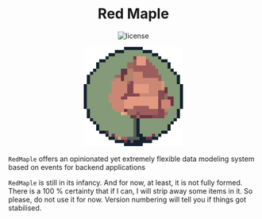 <h1 align="center">
Red Maple
</h1>

<p align="center">
<img alt="license" src="https://img.shields.io/crates/l/redmaple?color=f4dbd6&label=license&style=for-the-badge">
</p>

<p align="center">
<img width="200" src="https://raw.githubusercontent.com/amirography/soapberry/main/crates/redmaple/assets/redmaple.gif" alt="a picture of a Red Maple in the style of a pixel art">
</p>


<!-- cargo-rdme start -->

`RedMaple` offers an opinionated yet extremely flexible data modeling system based on events for backend applications

`RedMaple` is still in its infancy. And for now, at least, it is not fully formed.
There is a 100 % certainty that if I can, I will strip away some items in it.
So please, do not use it for now. Version numbering will tell you if things got stabilised.

<!-- cargo-rdme end -->
